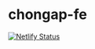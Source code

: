# chongap-fe

[![Netlify Status](https://api.netlify.com/api/v1/badges/89c0f685-7115-4981-b5c1-c89ddcfdf58b/deploy-status)](https://app.netlify.com/sites/vanphucthinh/deploys)
